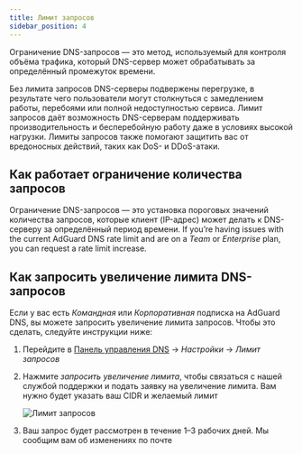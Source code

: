 ```yaml
---
title: Лимит запросов
sidebar_position: 4
---
```


Ограничение DNS-запросов — это метод, используемый для контроля объёма трафика, который DNS-сервер может обрабатывать за определённый промежуток времени.

Без лимита запросов DNS-серверы подвержены перегрузке, в результате чего пользователи могут столкнуться с замедлением работы, перебоями или полной недоступностью сервиса. Лимит запросов даёт возможность DNS-серверам поддерживать производительность и бесперебойную работу даже в условиях высокой нагрузки. Лимиты запросов также помогают защитить вас от вредоносных действий, таких как DoS- и DDoS-атаки.

## Как работает ограничение количества запросов

Ограничение DNS-запросов — это установка пороговых значений количества запросов, которые клиент (IP-адрес) может делать к DNS-серверу за определённый период времени. If you’re having issues with the current AdGuard DNS rate limit and are on a _Team_ or _Enterprise_ plan, you can request a rate limit increase.

## Как запросить увеличение лимита DNS-запросов

Если у вас есть _Командная_ или _Корпоративная_ подписка на AdGuard DNS, вы можете запросить увеличение лимита запросов. Чтобы это сделать, следуйте инструкции ниже:

1. Перейдите в [Панель управления DNS](https://adguard-dns.io/dashboard/) → _Настройки_ → _Лимит запросов_

2. Нажмите _запросить увеличение лимита_, чтобы связаться с нашей службой поддержки и подать заявку на увеличение лимита. Вам нужно будет указать ваш CIDR и желаемый лимит

   ![Лимит запросов](https://cdn.adtidy.org/content/kb/dns/private/rate_limit.png)

3. Ваш запрос будет рассмотрен в течение 1–3 рабочих дней. Мы сообщим вам об изменениях по почте

